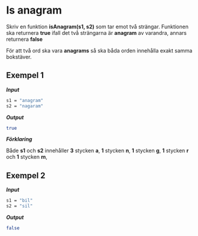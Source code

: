 # Is anagram

Skriv en funktion **isAnagram(s1, s2)** som tar emot två strängar. Funktionen ska returnera **true** ifall det två strängarna är **anagram** av varandra, annars returnera **false**

För att två ord ska vara **anagrams** så ska båda orden innehålla exakt samma bokstäver.

## Exempel 1

**_Input_**

```bash
s1 = "anagram"
s2 = "nagaram"
```

**_Output_**

```bash
true
```

**_Förklaring_**

Både **s1** och **s2** innehåller **3** stycken **a**, **1** stycken **n**, **1** stycken **g**, **1** stycken **r** och **1** stycken **m**,

## Exempel 2

**_Input_**

```bash
s1 = "bil"
s2 = "sil"
```

**_Output_**

```bash
false
```
